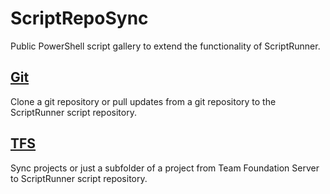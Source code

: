 # ScriptRepoSync

Public PowerShell script gallery to extend the functionality of ScriptRunner.

## [Git](./GitSync)

Clone a git repository or pull updates from a git repository to the ScriptRunner script repository.

## [TFS](./TFS)

Sync projects or just a subfolder of a project from Team Foundation Server to ScriptRunner script repository.
